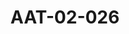 ---
pid: AAT-02-026
title: AAT-02-026
language: ar
collection: عبد الرحمن علي طه
original_label: 
rights: فدوى علي طه
location_of_original: فدوى علي طه
photographer_or_studio: 
scanned_from: jpeg
_date: 
location: 
description: من اليمين علي بدري وزير الصحة وعبد الرحمن علي طه وزير المعارف وعبد الله
  خليل مع مجموعة الكشاف
additional_notes: من اليمين علي بدري وزير الصحة وعبد الحمن علي طه وزير المعارف وعبد
  الله خليل مع مجموعة من الكشافة
permission_display: 'yes'
on_server: 'yes'
on_website: 'yes'
permalink: "/archive/ar/aat-02-026.html"
layout: photo-page
---
